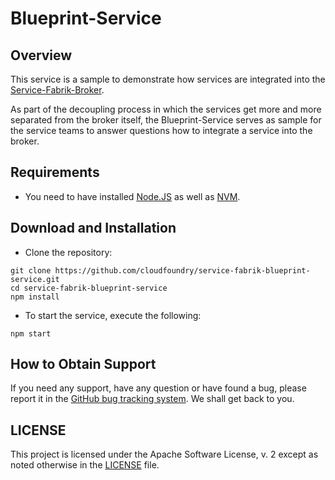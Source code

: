 # Blueprint-Service

## Overview

This service is a sample to demonstrate how services are integrated into the [Service-Fabrik-Broker](https://github.com/cloudfoundry/service-fabrik-broker).

As part of the decoupling process in which the services get more and more separated from the broker itself, the Blueprint-Service serves as sample for the service teams to answer questions how to integrate a service into the broker.

## Requirements

- You need to have installed [Node.JS](https://nodejs.org/en/) as well as [NVM](https://github.com/creationix/nvm).
 
## Download and Installation

- Clone the repository:

```
git clone https://github.com/cloudfoundry/service-fabrik-blueprint-service.git
cd service-fabrik-blueprint-service
npm install
```

- To start the service, execute the following:

```
npm start
```

## How to Obtain Support

 If you need any support, have any question or have found a bug, please report it in the [GitHub bug tracking system](https://github.com/cloudfoundry/service-fabrik-blueprint-service/issues). We shall get back to you.

## LICENSE

This project is licensed under the Apache Software License, v. 2 except as noted otherwise in the [LICENSE](LICENSE) file.
